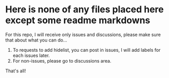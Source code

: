 # Here is none of any files placed here except some readme markdowns

For this repo, I will receive only issues and discussions, please make sure that about what you can do...
1. To requests to add hidelist, you can post in issues, I will add labels for each issues later.
2. For non-issues, please go to discussions area.

That's all!
